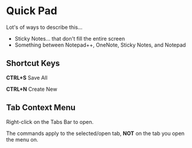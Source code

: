 ﻿# Quick Pad
Lot's of ways to describe this...

- Sticky Notes... that don't fill the entire screen
- Something between Notepad++, OneNote, Sticky Notes, and Notepad 

## Shortcut Keys
**CTRL+S** Save All

**CTRL+N** Create New

## Tab Context Menu
Right-click on the Tabs Bar to open.

The commands apply to the selected/open tab, **NOT** on the tab you open the menu on.
